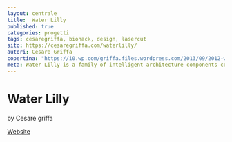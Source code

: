 ```yaml
---
layout: centrale
title:  Water Lilly
published: true
categories: progetti
tags: cesaregriffa, biohack, design, lasercut
sito: https://cesaregriffa.com/waterlilly/
autori: Cesare Griffa
copertina: "https://i0.wp.com/griffa.files.wordpress.com/2013/09/2012-waterlilly_detail3.jpg?w=268&h=201&crop&ssl=1"
meta: Water Lilly is a family of intelligent architecture components conceived to act as photobioreactors to grow micro-algae within the built environment.
---
```

# Water Lilly

by Cesare griffa

[Website](https://cesaregriffa.com/waterlilly/)
